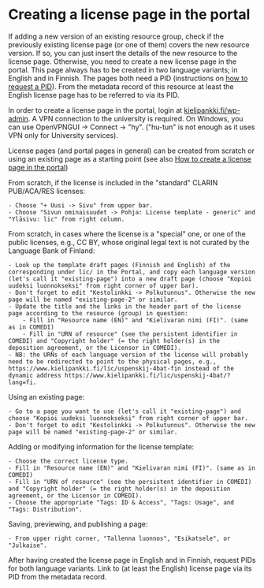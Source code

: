 # Creating a license page in the portal
If adding a new version of an existing resource group, check if the previously existing license page (or one of them) covers the new resource version. If so, you can just insert the details of the new resource to the license page. Otherwise, you need to create a new license page in the portal. This page always has to be created in two language variants; in English and in Finnish.
The pages both need a PID (instructions on [how to request a PID](howto_request_pid.md)). From the metadata record of this resource at least the English license page has to be referred to via its PID.

In order to create a license page in the portal, login at [kielipankki.fi/wp-admin](https://www.kielipankki.fi/wp-admin/). A VPN connection to the university is required. 
On Windows, you can use OpenVPNGUI -> Connect -> "hy". ("hu-tun" is not enough as it uses VPN only for University services).

License pages (and portal pages in general) can be created from scratch or using an existing page as a starting point (see also [How to create a license page in the portal](https://www.kielipankki.fi/intra/creating-license-pages/))

From scratch, if the license is included in the "standard" CLARIN PUB/ACA/RES licenses:

    - Choose "+ Uusi -> Sivu" from upper bar.
    - Choose "Sivun ominaisuudet -> Pohja: License template - generic" and "Yläsivu: lic" from right column.
    
From scratch, in cases where the license is a "special" one, or one of the public licenses, e.g., CC BY, whose original legal text is not curated by the Language Bank of Finland:

    - Look up the template draft pages (Finnish and English) of the corresponding under lic/ in the Portal, and copy each language version (let's call it "existing-page") into a new draft page (choose "Kopioi uudeksi luonnokseksi" from right corner of upper bar).
    - Don't forget to edit "Kestolinkki -> Polkutunnus". Otherwise the new page will be named "existing-page-2" or similar.
    - Update the title and the links in the header part of the license page according to the resource (group) in question:
        - Fill in "Resource name (EN)" and "Kielivaran nimi (FI)". (same as in COMEDI)
        - Fill in "URN of resource" (see the persistent identifier in COMEDI) and "Copyright holder" (= the right holder(s) in the deposition agreement, or the Licensor in COMEDI).
    - NB: the URNs of each language version of the license will probably need to be redirected to point to the physical pages, e.g., https://www.kielipankki.fi/lic/uspenskij-4bat-fin instead of the dynamic address https://www.kielipankki.fi/lic/uspenskij-4bat/?lang=fi.

Using an existing page:

    - Go to a page you want to use (let's call it "existing-page") and choose "Kopioi uudeksi luonnokseksi" from right corner of upper bar.
    - Don't forget to edit "Kestolinkki -> Polkutunnus". Otherwise the new page will be named "existing-page-2" or similar.

Adding or modifying information for the license template:

    - Choose the correct license type.
    - Fill in "Resource name (EN)" and "Kielivaran nimi (FI)". (same as in COMEDI)
    - Fill in "URN of resource" (see the persistent identifier in COMEDI) and "Copyright holder" (= the right holder(s) in the deposition agreement, or the Licensor in COMEDI).
    - Choose the appropriate "Tags: ID & Access", "Tags: Usage", and "Tags: Distribution".

Saving, previewing, and publishing a page:

    - From upper right corner, "Tallenna luonnos", "Esikatsele", or "Julkaise".


After having created the license page in English and in Finnish, request PIDs for both language variants. 
Link to (at least the English) license page via its PID from the metadata record. 

